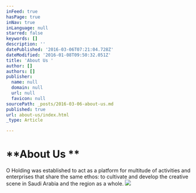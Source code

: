 ```yaml
---
inFeed: true
hasPage: true
inNav: true
inLanguage: null
starred: false
keywords: []
description: ''
datePublished: '2016-03-06T07:21:04.728Z'
dateModified: '2016-01-08T09:50:32.051Z'
title: 'About Us '
author: []
authors: []
publisher:
  name: null
  domain: null
  url: null
  favicon: null
sourcePath: _posts/2016-03-06-about-us.md
published: true
url: about-us/index.html
_type: Article

---
```

# **About Us **

O Holding was established to act as a platform for multitude of activities and enterprises that share the same ethos: to cultivate and develop the creative scene in Saudi Arabia and the region as a whole.  ![](https://the-grid-user-content.s3-us-west-2.amazonaws.com/a86b4869-4845-4fbd-97e5-9486ee1dd58a.jpg)